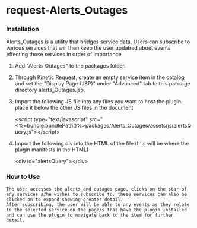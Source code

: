 request-Alerts_Outages
======================

<h3>Installation</h3>


Alerts_Outages is a utility that bridges service data. Users can subscribe to various services that will then keep the user updatred about events effecting those services in order of importance 


1. Add "Alerts_Outages" to the packages folder.


2. Through Kinetic Request, create an empty service item in the catalog and set the "Display Page (JSP)" under "Advanced" tab to this package directory alerts_Outages.jsp.
	

3. Import the following JS file into any files you want to host the plugin. place it below the other JS files in the document

	&lt;script type="text/javascript" src="<%=bundle.bundlePath()%>packages/Alerts_Outages/assets/js/alertsQuery.js"&gt;&lt;/script&gt;


4. Import the following div into the HTML of the file (this will be where the plugin manifests in the HTML)

	&lt;div id="alertsQuery"&gt;&lt;/div&gt;


<h3>How to Use</h3>


	The user accesses the alerts and outages page, clicks on the star of any services s/he wishes to subscribe to. these services can also be clicked on to expand showing greater detail.
	After subscribing, the user will be able to any events as they relate to the selected service on the page/s that have the plugin installed and can use the plugin to navigate back to the item for further detail.

